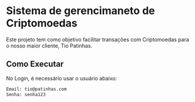 # Sistema de gerencimaneto de Criptomoedas 

  Este projeto tem como objetivo facilitar transações com Criptomoedas para o nosso maior cliente, Tio Patinhas. 

  ## Como Executar

No Login, é necessário usar o usuário abaixo:   
  ```sh
  Email: tio@patinhas.com
  Senha: senha123
   ```
